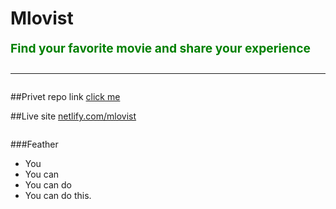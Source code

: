 <h1>Mlovist
  <p style='font-size: 1.2rem; color: green'>
    Find your favorite movie and share your experience
  </p>
  <hr/>
</h1>

##Privet repo link [click me](https://github.com/programming-hero-web-course-4/product-analysis-website-Zakariabn.git)

##Live site [netlify.com/mlovist]('#')

```
```
###Feather
  * You 
  * You can
  * You can do
  * You can do this.
